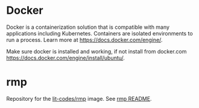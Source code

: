 # Docker

Docker is a containerization solution that is compatible with many applications
including Kubernetes. Containers are isolated environments to run a process.
Learn more at https://docs.docker.com/engine/.

Make sure docker is installed and working, if not install from docker.com
https://docs.docker.com/engine/install/ubuntu/.

# rmp

Repository for the
[lit-codes/rmp](https://hub.docker.com/repository/docker/litcodes/rmp) image.
See [rmp README]( rmp/README.md ).
